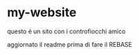 # my-website

questo é un sito con i controfiocchi amico 

aggiornato il readme prima di fare il REBASE
